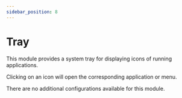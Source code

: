 ```yaml
---
sidebar_position: 8
---
```


# Tray

This module provides a system tray for displaying icons of running applications.

Clicking on an icon will open the corresponding application or menu.

There are no additional configurations available for this module.
